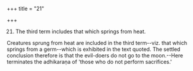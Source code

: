 +++
title = "21"

+++


21. The third term includes that which springs from heat.

Creatures sprung from heat are included in the third term--viz. that which springs from a germ--which is exhibited in the text quoted. The settled conclusion therefore is that the evil-doers do not go to the moon.--Here terminates the adhikaraṇa of 'those who do not perform sacrifices.'

